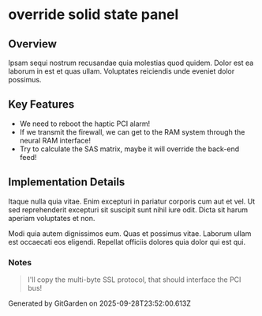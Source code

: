 # override solid state panel

## Overview
Ipsam sequi nostrum recusandae quia molestias quod quidem. Dolor est ea laborum in est et quas ullam. Voluptates reiciendis unde eveniet dolor possimus.

## Key Features
- We need to reboot the haptic PCI alarm!
- If we transmit the firewall, we can get to the RAM system through the neural RAM interface!
- Try to calculate the SAS matrix, maybe it will override the back-end feed!

## Implementation Details
Itaque nulla quia vitae. Enim excepturi in pariatur corporis cum aut et vel. Ut sed reprehenderit excepturi sit suscipit sunt nihil iure odit. Dicta sit harum aperiam voluptates et non.
 Modi quia autem dignissimos eum. Quas et possimus vitae. Laborum ullam est occaecati eos eligendi. Repellat officiis dolores quia dolor qui est qui.

### Notes
> I'll copy the multi-byte SSL protocol, that should interface the PCI bus!

Generated by GitGarden on 2025-09-28T23:52:00.613Z